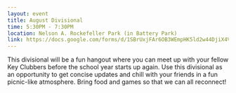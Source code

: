 ```yaml
---
layout: event
title: August Divisional
time: 5:30PM - 7:30PM
location: Nelson A. Rockefeller Park (in Battery Park)
link: https://docs.google.com/forms/d/1SBrUxjFAr6OB3WEmpHK5ld2w44DjiX4VCbZ3AE7KdgA
---
```

This divisional will be a fun hangout where you can meet up with your fellow Key Clubbers before the school year starts up again. Use this divisional as an opportunity to get concise updates and chill with your friends in a fun picnic-like atmosphere. Bring food and games so that we can all reconnect!
